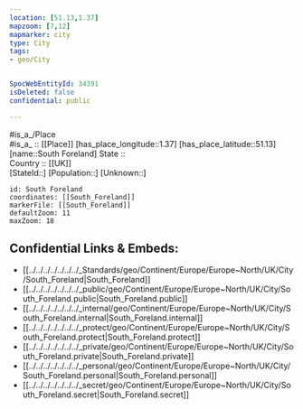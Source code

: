 ```yaml
---
location: [51.13,1.37] 
mapzoom: [7,12] 
mapmarker: city 
type: City
tags:
- geo/City


SpocWebEntityId: 34391
isDeleted: false
confidential: public

---
```

#is_a_/Place  
#is_a_ :: [[Place]] 
[has_place_longitude::1.37] 
[has_place_latitude::51.13] 
[name::South Foreland] 
State ::  
Country :: [[UK]]  
[StateId::] 
[Population::] 
[Unknown::] 


```leaflet
id: South Foreland
coordinates: [[South_Foreland]] 
markerFile: [[South_Foreland]] 
defaultZoom: 11 
maxZoom: 18
```


## Confidential Links & Embeds: 
- [[../../../../../../../_Standards/geo/Continent/Europe/Europe~North/UK/City/South_Foreland|South_Foreland]] 
- [[../../../../../../../_public/geo/Continent/Europe/Europe~North/UK/City/South_Foreland.public|South_Foreland.public]] 
- [[../../../../../../../_internal/geo/Continent/Europe/Europe~North/UK/City/South_Foreland.internal|South_Foreland.internal]] 
- [[../../../../../../../_protect/geo/Continent/Europe/Europe~North/UK/City/South_Foreland.protect|South_Foreland.protect]] 
- [[../../../../../../../_private/geo/Continent/Europe/Europe~North/UK/City/South_Foreland.private|South_Foreland.private]] 
- [[../../../../../../../_personal/geo/Continent/Europe/Europe~North/UK/City/South_Foreland.personal|South_Foreland.personal]] 
- [[../../../../../../../_secret/geo/Continent/Europe/Europe~North/UK/City/South_Foreland.secret|South_Foreland.secret]] 
